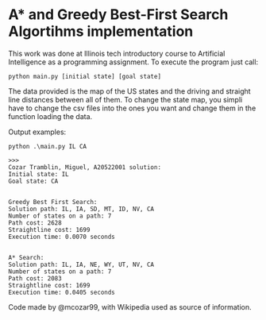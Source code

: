 # A* and Greedy Best-First Search Algortihms implementation

This work was done at Illinois tech introductory course to Artificial Intelligence as a programming assignment. To execute the program just call:

```shell
python main.py [initial state] [goal state]
```

The data provided is the map of the US states and the driving and straight line distances between all of them. To change the state map, you simpli have to change the csv files into the ones you want and change them in the function loading the data.

Output examples:

```shell
python .\main.py IL CA

>>>
Cozar Tramblin, Miguel, A20522001 solution:
Initial state: IL
Goal state: CA


Greedy Best First Search:
Solution path: IL, IA, SD, MT, ID, NV, CA
Number of states on a path: 7
Path cost: 2628
Straightline cost: 1699
Execution time: 0.0070 seconds


A* Search:
Solution path: IL, IA, NE, WY, UT, NV, CA
Number of states on a path: 7
Path cost: 2083
Straightline cost: 1699
Execution time: 0.0405 seconds
```

Code made by @mcozar99, with Wikipedia used as source of information.